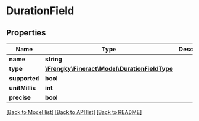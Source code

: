 # DurationField

## Properties
Name | Type | Description | Notes
------------ | ------------- | ------------- | -------------
**name** | **string** |  | [optional] 
**type** | [**\Frengky\Fineract\Model\DurationFieldType**](DurationFieldType.md) |  | [optional] 
**supported** | **bool** |  | [optional] 
**unitMillis** | **int** |  | [optional] 
**precise** | **bool** |  | [optional] 

[[Back to Model list]](../../README.md#documentation-for-models) [[Back to API list]](../../README.md#documentation-for-api-endpoints) [[Back to README]](../../README.md)

